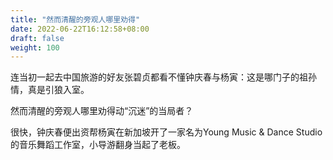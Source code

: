 ```yaml
---
title: "然而清醒的旁观人哪里劝得"
date: 2022-06-22T16:12:58+08:00
draft: false
weight: 100
---
```


连当初一起去中国旅游的好友张碧贞都看不懂钟庆春与杨寅：这是哪门子的祖孙情，真是引狼入室。

然而清醒的旁观人哪里劝得动“沉迷”的当局者？

很快，钟庆春便出资帮杨寅在新加坡开了一家名为Young Music & Dance Studio的音乐舞蹈工作室，小导游翻身当起了老板。